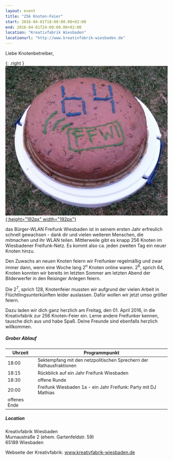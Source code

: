 ```yaml
---
layout: event
title: "256 Knoten-Feier"
start: 2016-04-01T18:00:00.00+02:00
end: 2016-04-01T24:00:00.00+02:00
location: "Kreativfabrik Wiesbaden"
locationurl: "http://www.kreativfabrik-wiesbaden.de"
---
```


Liebe Knotenbetreiber,

{: .right }
[![64 Knoten-Feier bei den Bilderwerfern 2015](/images/blog/64_nodes_cake.jpg){:height="192px" width="192px"}](/images/blog/64_nodes_cake.jpg)

das Bürger-WLAN Freifunk Wiesbaden ist in seinem ersten Jahr erfreulich schnell gewachsen - dank dir und vielen weiteren Menschen, die mitmachen und ihr WLAN teilen.
Mittlerweile gibt es knapp 256 Knoten im Wiesbadener Freifunk-Netz. Es kommt also ca. jeden zweiten Tag ein neuer Knoten hinzu. 

Den Zuwachs an neuen Knoten feiern wir Freifunker regelmäßig und zwar immer dann, wenn eine Woche lang 2<sup>n</sup> Knoten online waren.
2<sup>6</sup>, sprich 64, Knoten konnten wir bereits im letzten Sommer am letzten Abend der Bilderwerfer in den Reisinger Anlegen feiern.

Die 2<sup>7</sup>, sprich 128, Knotenfeier mussten wir aufgrund der vielen Arbeit in Flüchtlingsunterkünften leider auslassen. Dafür wollen wir jetzt umso größer feiern.
<br clear="all" />

Dazu laden wir dich ganz herzlich am Freitag, den 01. April 2016, in die Kreativfabrik zur 256 Knoten-Feier ein. Lerne andere Freifunker kennen, tausche dich aus und habe Spaß. Deine Freunde sind ebenfalls herzlich willkommen.

<h5>Grober Ablauf</h5>
<table class="responsive">
  <thead>
    <tr>
      <th>Uhrzeit</th>
      <th>Programmpunkt</th>
    </tr>
  </thead>
  <tbody>
    <tr>
      <td>18:00</td>
      <td>Sektempfang mit den netzpolitischen Sprechern der Rathausfraktionen</td>
    </tr>
    <tr>
      <td>18:15</td>
      <td>Rückblick auf ein Jahr Freifunk Wiesbaden</td>
    </tr>
    <tr>
      <td>18:30</td>
      <td>offene Runde</td>
    </tr>
    <tr>
      <td>20:00</td>
      <td>Freifunk Wiesbaden 1a - ein Jahr Freifunk: Party mit DJ Mathias</td>
    </tr>
    <tr>
      <td>offenes Ende</td>
    </tr>
  </tbody>
</table>

<h5>Location</h5>
Kreativfabrik Wiesbaden<br>
Murnaustraße 2 (ehem. Gartenfeldstr. 59) <br>
65189 Wiesbaden

Webseite der Kreativfabrik: <a target="_blank" href="http://www.kreativfabrik-wiesbaden.de">www.kreativfabrik-wiesbaden.de</a>
